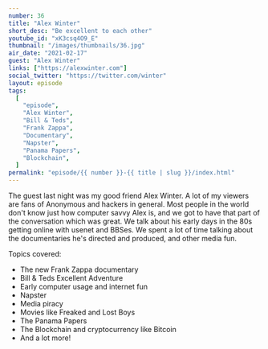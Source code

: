 ```yaml
---
number: 36
title: "Alex Winter"
short_desc: "Be excellent to each other"
youtube_id: "xK3csq4O9_E"
thumbnail: "/images/thumbnails/36.jpg"
air_date: "2021-02-17"
guest: "Alex Winter"
links: ["https://alexwinter.com"]
social_twitter: "https://twitter.com/winter"
layout: episode
tags:
  [
    "episode",
    "Alex Winter",
    "Bill & Teds",
    "Frank Zappa",
    "Documentary",
    "Napster",
    "Panama Papers",
    "Blockchain",
  ]
permalink: "episode/{{ number }}-{{ title | slug }}/index.html"
---
```


The guest last night was my good friend Alex Winter. A lot of my viewers are fans of Anonymous and hackers in general. Most people in the world don't know just how computer savvy Alex is, and we got to have that part of the conversation which was great. We talk about his early days in the 80s getting online with usenet and BBSes. We spent a lot of time talking about the documentaries he's directed and produced, and other media fun.

Topics covered:

- The new Frank Zappa documentary
- Bill & Teds Excellent Adventure
- Early computer usage and internet fun
- Napster
- Media piracy
- Movies like Freaked and Lost Boys
- The Panama Papers
- The Blockchain and cryptocurrency like Bitcoin
- And a lot more!
